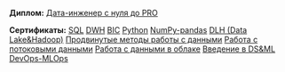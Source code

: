 
**Диплом:**
[Дата-инженер с нуля до PRO](https://github.com/OksanaGlazkova/Data-engineer)

**Сертификаты:**
[SQL](https://github.com/OksanaGlazkova/SQL_certificate)
[DWH](https://github.com/OksanaGlazkova/Certification_DWH-Data-Warehouse-)
[BIC](https://github.com/OksanaGlazkova/BIC_certificate)
[Python](https://github.com/OksanaGlazkova/Python_certificate)
[NumPy-pandas](https://github.com/OksanaGlazkova/certificate_NumPy-pandas)
[DLH (Data Lake&Hadoop)](https://github.com/OksanaGlazkova/certificate_DLH-Data-Lake-Hadoop-)
[Продвинутые методы работы с данными](https://github.com/OksanaGlazkova/certificate_Advanced-methods-of-working-with-data)
[Работа с потоковыми данными](https://github.com/OksanaGlazkova/Certification_work-with-streaming-data)
[Работа с данными в облаке](https://github.com/OksanaGlazkova/Certification_working-with-data-in-the-cloud)
[Введение в DS&ML](https://github.com/OksanaGlazkova/Certification_DS-ML)
[DevOps-MLOps](https://github.com/OksanaGlazkova/Certification_DevOps-MLOps)
